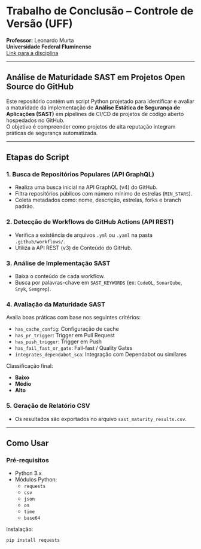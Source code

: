# Trabalho de Conclusão – Controle de Versão (UFF)

**Professor:** Leonardo Murta  
**Universidade Federal Fluminense**  
[Link para a disciplina](https://leomurta.github.io/courses/2025.1/cv.html)

---

## Análise de Maturidade SAST em Projetos Open Source do GitHub

Este repositório contém um script Python projetado para identificar e avaliar a maturidade da implementação de **Análise Estática de Segurança de Aplicações (SAST)** em pipelines de CI/CD de projetos de código aberto hospedados no GitHub.  
O objetivo é compreender como projetos de alta reputação integram práticas de segurança automatizada.

---

## Etapas do Script

### 1. Busca de Repositórios Populares (API GraphQL)

- Realiza uma busca inicial na API GraphQL (v4) do GitHub.
- Filtra repositórios públicos com número mínimo de estrelas (`MIN_STARS`).
- Coleta metadados como: nome, descrição, estrelas, forks e branch padrão.

### 2. Detecção de Workflows do GitHub Actions (API REST)

- Verifica a existência de arquivos `.yml` ou `.yaml` na pasta `.github/workflows/`.
- Utiliza a API REST (v3) de Conteúdo do GitHub.

### 3. Análise de Implementação SAST

- Baixa o conteúdo de cada workflow.
- Busca por palavras-chave em `SAST_KEYWORDS` (ex: `CodeQL`, `SonarQube`, `Snyk`, `Semgrep`).

### 4. Avaliação da Maturidade SAST

Avalia boas práticas com base nos seguintes critérios:

- `has_cache_config`: Configuração de cache  
- `has_pr_trigger`: Trigger em Pull Request  
- `has_push_trigger`: Trigger em Push  
- `has_fail_fast_or_gate`: Fail-fast / Quality Gates  
- `integrates_dependabot_sca`: Integração com Dependabot ou similares  

Classificação final:

- **Baixo**
- **Médio**
- **Alto**

### 5. Geração de Relatório CSV

- Os resultados são exportados no arquivo `sast_maturity_results.csv`.

---

## Como Usar

### Pré-requisitos

- Python 3.x  
- Módulos Python:
  - `requests`
  - `csv`
  - `json`
  - `os`
  - `time`
  - `base64`

Instalação:

```bash
pip install requests
